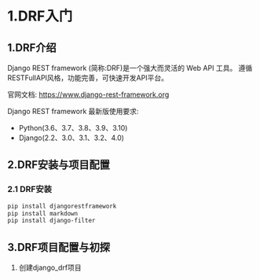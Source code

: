 # 1.DRF入门


## 1.DRF介绍
Django REST framework (简称:DRF)是一个强大而灵活的 Web API 工具。 遵循RESTFullAPI风格，功能完善，可快速开发API平台。

官网文档: https://www.django-rest-framework.org



Django REST framework 最新版使用要求:

- Python(3.6、3.7、3.8、3.9、3.10)
- Django(2.2、3.0、3.1、3.2、4.0)



## 2.DRF安装与项目配置

### 2.1 DRF安装
```sh 
pip install djangorestframework
pip install markdown
pip install django-filter
```


## 3.DRF项目配置与初探

1. 创建django_drf项目

